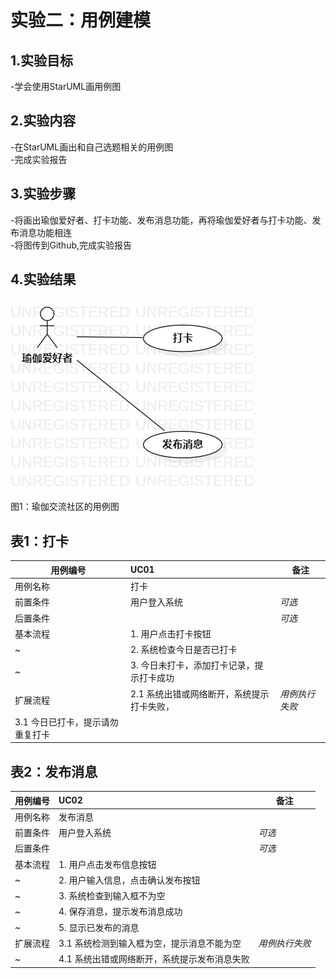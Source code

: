 # 实验二：用例建模

## 1.实验目标

-学会使用StarUML画用例图

## 2.实验内容

-在StarUML画出和自己选题相关的用例图  
-完成实验报告

## 3.实验步骤

-将画出瑜伽爱好者、打卡功能、发布消息功能，再将瑜伽爱好者与打卡功能、发布消息功能相连  
-将图传到Github,完成实验报告

## 4.实验结果

![用例图](./Lab2-UseCaseDiagram.jpg)

图1：瑜伽交流社区的用例图

## 表1：打卡
用例编号  | UC01 | 备注 
-|:-|-  
用例名称  | 打卡  |  
前置条件  | 用户登入系统  | *可选*  
后置条件  |   | *可选*  
基本流程  | 1. 用户点击打卡按钮  |  
~| 2. 系统检查今日是否已打卡  |  
~| 3. 今日未打卡，添加打卡记录，提示打卡成功  |  
扩展流程  | 2.1 系统出错或网络断开，系统提示打卡失败，  | *用例执行失败*  
| 3.1 今日已打卡，提示请勿重复打卡  |

## 表2：发布消息
用例编号  | UC02 | 备注 
-|:-|-  
用例名称  | 发布消息  |  
前置条件  | 用户登入系统  | *可选*  
后置条件  |   | *可选*  
基本流程  | 1. 用户点击发布信息按钮  |  
~| 2. 用户输入信息，点击确认发布按钮  |
~| 3. 系统检查到输入框不为空  |
~| 4. 保存消息，提示发布消息成功  |
~| 5. 显示已发布的消息  |
扩展流程  | 3.1 系统检测到输入框为空，提示消息不能为空  | *用例执行失败*  
~| 4.1 系统出错或网络断开，系统提示发布消息失败 |
